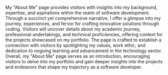 My "About Me" page provides visitors with insights into my background, expertise, and aspirations within the realm of software development. Through a succinct yet comprehensive narrative, I offer a glimpse into my journey, experiences, and fervor for crafting innovative solutions through coding. Visitors will uncover details about my academic journey, professional undertakings, and technical proficiencies, offering context for the projects showcased on my portfolio. The page is crafted to establish a connection with visitors by spotlighting my values, work ethic, and dedication to ongoing learning and advancement in the technology sector. Overall, my "About Me" page serves as an introduction, encouraging visitors to delve into my portfolio and gain deeper insights into the projects and endeavors that shape my trajectory as a software developer.
